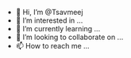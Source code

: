 - 👋 Hi, I’m @Tsavmeej
- 👀 I’m interested in ...
- 🌱 I’m currently learning ...
- 💞️ I’m looking to collaborate on ...
- 📫 How to reach me ...

<!---
Tsavmeej/Tsavmeej is a ✨ special ✨ repository because its `README.md` (this file) appears on your GitHub profile.
You can click the Preview link to take a look at your changes.
--->
